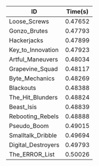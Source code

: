 |ID|Time(s)|
|-|-|
|Loose_Screws|0.47652|
|Gonzo_Brutes|0.47793|
|Hackerjacks|0.47899|
|Key_to_Innovation|0.47923|
|Artful_Maneuvers|0.48034|
|Grapevine_Squad|0.48117|
|Byte_Mechanics|0.48269|
|Blackouts|0.48388|
|The_Hit_Blunders|0.48824|
|Beast_Isis|0.48839|
|Rebooting_Rebels|0.48888|
|Pseudo_Boom|0.49015|
|Smalltalk_Dribble|0.49694|
|Digital_Destroyers|0.49793|
|The_ERROR_List|0.50026|
